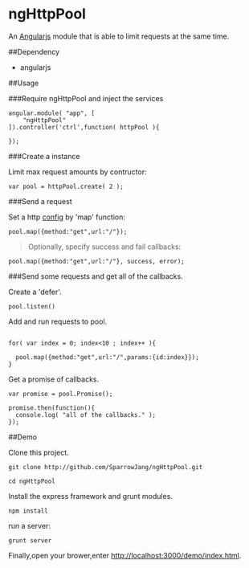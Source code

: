 ngHttpPool
==========

An [Angularjs](http://angularjs.org/) module that is able to limit requests at the same time.

##Dependency

* angularjs

##Usage

###Require ngHttpPool and inject the services

```
angular.module( "app", [
	"ngHttpPool"
]).controller('ctrl',function( httpPool ){

});
```

###Create a instance

Limit max request amounts by contructor:


```
var pool = httpPool.create( 2 );
```

###Send a request

Set a http [config](http://docs.angularjs.org/api/ng.$http#parameters) by 'map' function:

```
pool.map({method:"get",url:"/"});
```

> Optionally, specify success and fail callbacks:
```
pool.map({method:"get",url:"/"}, success, error);
```

###Send some requests and get all of the callbacks.

Create a 'defer'.
```
pool.listen()
```

Add and run requests to pool.
```

for( var index = 0; index<10 ; index++ ){

  pool.map({method:"get",url:"/",params:{id:index}});
}
```

Get a promise of callbacks.
```
var promise = pool.Promise();

promise.then(function(){
  console.log( "all of the callbacks." );
});
```

##Demo

Clone this project.

```
git clone http://github.com/SparrowJang/ngHttpPool.git

cd ngHttpPool
```

Install the express framework and grunt modules.
```
npm install
```

run a server:
```
grunt server
```

Finally,open your brower,enter [http://localhost:3000/demo/index.html](http://localhost:3000/demo/index.html).



